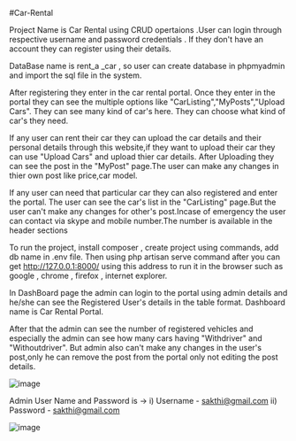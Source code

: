 #Car-Rental

Project Name is Car Rental using CRUD opertaions .User can login through respective username and password credentials . If they don't have an account they can register using their details.

DataBase name is rent_a _car , so user can create database in phpmyadmin and import the sql file in the system.

After registering they enter in the car rental portal. Once they enter in the portal they can see the multiple options like "CarListing","MyPosts","Upload Cars". They can see many kind of car's here. They can choose what kind of car's they need.

If any user can rent their car they can upload the car details and their personal details through this website,if they want to upload their car they can use "Upload Cars" and upload thier car details. After Uploading they can see the post in the "MyPost" page.The user can make any changes in thier own post like price,car model.

If any user can need that particular car they can also registered and enter the portal. The user can see the car's list in the "CarListing" page.But the user can't make any changes for other's post.Incase of emergency the user can contact via skype and mobile number.The number is available in the header sections

 To run the project, install composer , create project using commands, add db name in .env file. Then using php artisan serve command after you can get http://127.0.0.1:8000/ using this address to run it in the browser such as google , chrome , firefox , internet explorer.

In DashBoard page the admin can login to the portal using admin details and he/she can see the Registered User's details in the table format. Dashboard name is Car Rental Portal.

After that the admin can see the number of registered vehicles and especially the admin can see how many cars having "Withdriver" and "Withoutdriver". But admin also can't make any changes in the user's post,only he can remove the post from the portal only not editing the post details.

![image](https://user-images.githubusercontent.com/110651198/193755421-3c3a9557-0d64-445b-8a52-ab64b5f18327.png)

Admin User Name and Password is -> i) Username - sakthi@gmail.com
                                  ii) Password - sakthi@gmail.com

![image](https://user-images.githubusercontent.com/110651198/193755698-c048d48f-a132-49f9-8668-d71d77db4e9c.png)

